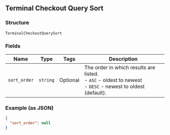 ## Terminal Checkout Query Sort

### Structure

`TerminalCheckoutQuerySort`

### Fields

| Name | Type | Tags | Description |
|  --- | --- | --- | --- |
| `sort_order` | `string` | Optional | The order in which results are listed.<br>- `ASC` - oldest to newest<br>- `DESC` - newest to oldest (default). |

### Example (as JSON)

```json
{
  "sort_order": null
}
```

